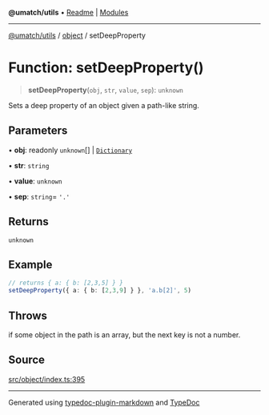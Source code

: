 **@umatch/utils** • [Readme](../../index.md) \| [Modules](../../modules.md)

***

[@umatch/utils](../../modules.md) / [object](../index.md) / setDeepProperty

# Function: setDeepProperty()

> **setDeepProperty**(`obj`, `str`, `value`, `sep`): `unknown`

Sets a deep property of an object given a path-like string.

## Parameters

• **obj**: readonly `unknown`[] \| [`Dictionary`](../../index/type-aliases/Dictionary.md)

• **str**: `string`

• **value**: `unknown`

• **sep**: `string`= `'.'`

## Returns

`unknown`

## Example

```ts
// returns { a: { b: [2,3,5] } }
setDeepProperty({ a: { b: [2,3,9] } }, 'a.b[2]', 5)
```

## Throws

if some object in the path is an array, but the next key is not a number.

## Source

[src/object/index.ts:395](https://github.com/umatch-oficial/utils/blob/c6d91fc/src/object/index.ts#L395)

***

Generated using [typedoc-plugin-markdown](https://www.npmjs.com/package/typedoc-plugin-markdown) and [TypeDoc](https://typedoc.org/)
